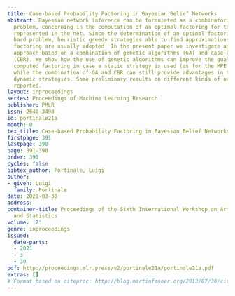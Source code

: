 ```yaml
---
title: Case-based Probability Factoring in Bayesian Belief Networks
abstract: Bayesian network inference can be formulated as a combinatorial optimization
  problem, concerning in the computation of an optimal factoring for the distribution
  represented in the net. Since the determination of an optimal factoring is a computationally
  hard problem, heuristic greedy strategies able to find approximations of the optimal
  factoring are usually adopted. In the present paper we investigate an alternative
  approach based on a combination of genetic algorithms (GA) and case-based reasoning
  (CBR). We show how the use of genetic algorithms can improve the quality of the
  computed factoring in case a static strategy is used (as for the MPE computation),
  while the combination of GA and CBR can still provide advantages in the case of
  dynamic strategies. Some preliminary results on different kinds of nets are then
  reported.
layout: inproceedings
series: Proceedings of Machine Learning Research
publisher: PMLR
issn: 2640-3498
id: portinale21a
month: 0
tex_title: Case-based Probability Factoring in Bayesian Belief Networks
firstpage: 391
lastpage: 398
page: 391-398
order: 391
cycles: false
bibtex_author: Portinale, Luigi
author:
- given: Luigi
  family: Portinale
date: 2021-03-30
address:
container-title: Proceedings of the Sixth International Workshop on Artificial Intelligence
  and Statistics
volume: '2'
genre: inproceedings
issued:
  date-parts:
  - 2021
  - 3
  - 30
pdf: http://proceedings.mlr.press/v2/portinale21a/portinale21a.pdf
extras: []
# Format based on citeproc: http://blog.martinfenner.org/2013/07/30/citeproc-yaml-for-bibliographies/
---
```

